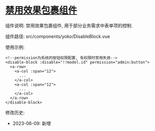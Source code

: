 # [禁用效果包裹组件](https://github.com/yoko-murasame/ant-design-vue-jeecg/tree/yoko)

组件说明: 禁用效果包裹组件, 用于部分业务需求中表单项的控制.

组件路径: src/components/yoko/DisableBlock.vue

使用示例:
```vue
<!--permission为系统的按钮权限配置, 有权限时禁用失效-->
<disable-block :disable="!!model.id" permission="admin:button">
  <a-row>
    <a-col :span="12">
      ...
    </a-col>
    <a-col :span="12">
      ...
    </a-col>
  </a-row>
</disable-block>
```

修改历史:
* 2023-06-09: 新增
